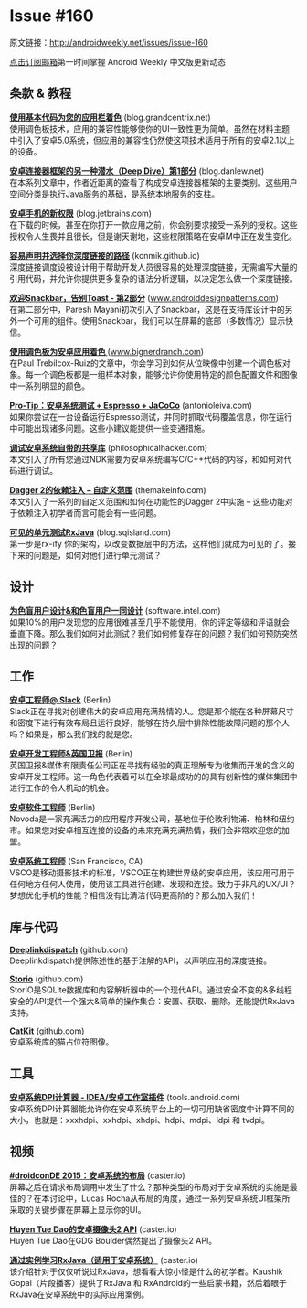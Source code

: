 # Issue #160

>
原文链接：<http://androidweekly.net/issues/issue-160>

[点击订阅邮箱](http://tinyletter.com/androidweeklycn)第一时间掌握 Android Weekly 中文版更新动态

## 条款 & 教程

**[使用基本代码为您的应用栏着色](https://plus.google.com/+AndroidDevelopers/posts/AV2ooBWY1iy)** (blog.grandcentrix.net)  
使用调色板技术，应用的兼容性能够使你的UI一致性更为简单。虽然在材料主题中引入了安卓5.0系统，但应用的兼容性仍然使这项技术适用于所有的安卓2.1以上的设备。


**[安卓连接器框架的另一种潜水（Deep Dive）第1部分](http://pierrchen.blogspot.com/2015/06/yet-another-deep-dive-of-android-binder.html)** (blog.danlew.net)   
在本系列文章中，作者近距离的查看了构成安卓连接器框架的主要类别。这些用户空间分类是执行Java服务的基础，是系统本地服务的支柱。

**[安卓手机的新权限](http://www.phunware.com/blog/micro-moments-make-a-difference-new-permissions-in-android-mobile/)** (blog.jetbrains.com)   
在下载的时候，甚至在你打开一款应用之前，你会别要求接受一系列的授权。这些授权令人生畏并且很长，但是谢天谢地，这些权限策略在安卓M中正在发生变化。
  
**[容易声明并选择你深度链接的路径](http://nerds.airbnb.com/deeplinkdispatch/)** (konmik.github.io)   
深度链接调度设被设计用于帮助开发人员很容易的处理深度链接，无需编写大量的引用代码，并允许你提供更多复杂的语法分析逻辑，以决定怎么做一个深度链接。

**[欢迎Snackbar，告别Toast - 第2部分](http://www.technotalkative.com/part-2-welcome-snackbar-goodbye-toast/)** (www.androiddesignpatterns.com)   
在第二部分中，Paresh Mayani初次引入了Snackbar，这是在支持库设计中的另外一个可用的组件。使用Snackbar，我们可以在屏幕的底部（多数情况）显示快信。
 
**[使用调色板为安卓应用着色 ](http://code.tutsplus.com/tutorials/coloring-android-apps-with-palette--cms-24096)** (www.bignerdranch.com)   
在Paul Trebilcox-Ruiz的文章中，你会学习到如何从位映像中创建一个调色板对象。每一个调色板都是一组样本对象，能够允许你使用特定的颜色配置文件和图像中一系列明显的颜色。
 
**[Pro-Tip：安卓系统测试 + Espresso + JaCoCo](https://plus.google.com/+OleksandrKucherenko/posts/VvykyMrkDMT)** (antonioleiva.com)   
如果你尝试在一台设备运行Espresso测试，并同时抓取代码覆盖信息，你在运行中可能出现诸多问题。这些小建议能提供一些变通措施。
 
**[调试安卓系统自带的共享库](http://frogermcs.github.io/dependency-injection-with-dagger-2-custom-scopes/)** (philosophicalhacker.com)   
本文引入了所有您通过NDK需要为安卓系统编写C/C++代码的内容，和如何对代码进行调试。
 
**[Dagger 2的依赖注入 – 自定义范围](http://frogermcs.github.io/dependency-injection-with-dagger-2-custom-scopes/)** (themakeinfo.com)   
本文引入了一系列的自定义范围和如何在功能性的Dagger 2中实施 – 这些功能对于依赖注入初学者而言可能会有一些问题。

**[可见的单元测试RxJava](https://medium.com/ribot-labs/unit-testing-rxjava-6e9540d4a329)** (blog.sqisland.com)   
第一步是rx-ify 你的架构，以改变数据层中的方法，这样他们就成为可见的了。接下来的问题是，如何对他们进行单元测试？
 
## 设计

**[为色盲用户设计&和色盲用户一同设计](https://medium.com/@aaron10buuren/designing-for-and-with-color-blindness-48392aab3d87)** (software.intel.com)   
如果10%的用户发现您的应用很难甚至几乎不能使用，你的评定等级和评语就会垂直下降。那么我们如何对此测试？我们如何修复存在的问题？我们如何预防突然出现的问题？

## 工作

**[安卓工程师@ Slack](https://slack.com/jobs/69909/android-engineer)** (Berlin)   
Slack正在寻找对创建伟大的安卓应用充满热情的人。您是那个能在各种屏幕尺寸和密度下进行有效布局且运行良好，能够在持久层中排除性能故障问题的那个人吗？如果是，那么我们找的就是您。

**[安卓开发工程师&英国卫报](https://gnm.taleo.net/careersection/ex/jobdetail.ftl?job=KIN0000EM)** (Berlin)   
英国卫报&媒体有限责任公司正在寻找有经验的真正理解专为收集而开发的含义的安卓开发工程师。这一角色代表着可以在全球最成功的的具有创新性的媒体集团中进行工作的令人机动的机会。

**[安卓软件工程师](https://docs.google.com/document/d/1GDB--eTLAGZXMuNDT4ckhMHwzTC32MRwJ_oOhQwIjIk/edit?pli=1)** (Berlin)   
Novoda是一家充满活力的应用程序开发公司，基地位于伦敦利物浦、柏林和纽约市。如果您对安卓相互连接的设备的未来充满充满热情，我们会非常欢迎您的加盟。
 
**[安卓系统工程师](http://vsco.co/careers)** (San Francisco, CA)   
VSCO是移动摄影技术的标准，VSCO正在构建世界级的安卓应用，该应用可用于任何地方任何人使用，使用该工具进行创建、发现和连接。致力于非凡的UX/UI？梦想优化手机的性能？相信没有比清洁代码更高阶的？那么加入我们！  

## 库与代码

**[Deeplinkdispatch](https://github.com/airbnb/DeepLinkDispatch)** (github.com)   
Deeplinkdispatch提供陈述性的基于注解的API，以声明应用的深度链接。

**[Storio](https://github.com/pushtorefresh/storio)** (github.com)       
StorIO是SQLite数据库和内容解析器中的一个现代API。通过安全不变的&多线程安全的API提供一个强大&简单的操作集合：安置、获取、删除。还能提供RxJava支持。

**[CatKit](https://github.com/cesarferreira/CatKit)** (github.com)       
安卓系统库的猫占位符图像。

## 工具

**[ 安卓系统DPI计算器 - IDEA/安卓工作室插件](https://plugins.jetbrains.com/plugin/7832)** (tools.android.com)    
安卓系统DPI计算器能允许你在安卓系统平台上的一切可用缺省密度中计算不同的大小，也就是：xxxhdpi、xxhdpi、xhdpi、hdpi、mdpi、ldpi 和 tvdpi。

## 视频 

**[#droidconDE 2015：安卓系统的布局](https://www.youtube.com/watch?v=sdkcuvZCh1U&feature=youtu.be)** (caster.io)    
屏幕之后在请求布局调用中发生了什么？那种类型的布局对于安卓系统的实施是最佳的？在本讨论中，Lucas Rocha从布局的角度，通过一系列安卓系统UI框架所采取的关键步骤在屏幕上显示你的UI。

**[Huyen Tue Dao的安卓摄像头2 API](https://www.youtube.com/watch?v=KhqGphh6KPE&feature=youtu.be)** (caster.io)    
Huyen Tue Dao在GDG Boulder偶然提出了摄像头2 API。

**[通过实例学习RxJava（适用于安卓系统）](https://www.youtube.com/watch?v=k3D0cWyNno4&feature=youtu.be)** (caster.io)    
该介绍针对于仅仅听说过RxJava，想看看大惊小怪是什么的初学者。Kaushik Gopal（片段播客）提供了RxJava 和 RxAndroid的一些启蒙书籍，然后着眼于RxJava在安卓系统中的实际应用案例。